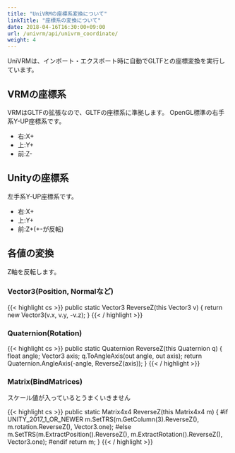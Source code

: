 ```yaml
---
title: "UniVRMの座標系変換について"
linkTitle: "座標系の変換について"
date: 2018-04-16T16:30:00+09:00
url: /univrm/api/univrm_coordinate/
weight: 4
---
```


UniVRMは、インポート・エクスポート時に自動でGLTFとの座標変換を実行しています。

## VRMの座標系

VRMはGLTFの拡張なので、GLTFの座標系に準拠します。
OpenGL標準の右手系Y-UP座標系です。

* 右:X+
* 上:Y+
* 前:Z-

## Unityの座標系

左手系Y-UP座標系です。

* 右:X+
* 上:Y+
* 前:Z+(+-が反転)

## 各値の変換

Z軸を反転します。

### Vector3(Position, Normalなど)

{{< highlight cs >}}
public static Vector3 ReverseZ(this Vector3 v)
{
    return new Vector3(v.x, v.y, -v.z);
}
{{< / highlight >}}

### Quaternion(Rotation)

{{< highlight cs >}}
public static Quaternion ReverseZ(this Quaternion q)
{
    float angle;
    Vector3 axis;
    q.ToAngleAxis(out angle, out axis);
    return Quaternion.AngleAxis(-angle, ReverseZ(axis));
}
{{< / highlight >}}

### Matrix(BindMatrices)

スケール値が入っているとうまくいきません

{{< highlight cs >}}
public static Matrix4x4 ReverseZ(this Matrix4x4 m)
{
#if UNITY_2017_1_OR_NEWER
    m.SetTRS(m.GetColumn(3).ReverseZ(), m.rotation.ReverseZ(), Vector3.one);
#else
    m.SetTRS(m.ExtractPosition().ReverseZ(), m.ExtractRotation().ReverseZ(), Vector3.one);
#endif
    return m;
}
{{< / highlight >}}
